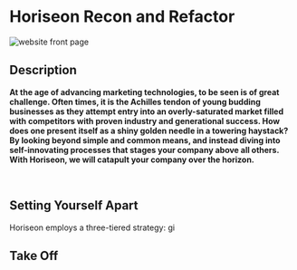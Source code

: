# Horiseon Recon and Refactor

<img src=".images/front-page.jpg" alt="website front page" />

## Description

**At the age of advancing marketing technologies, to be seen is of great challenge. Often times, it is the Achilles tendon of young budding businesses as they attempt entry into an overly-saturated market filled with competitors with proven industry and generational success. How does one present itself as a shiny golden needle in a towering haystack? By looking beyond simple and common means, and instead diving into self-innovating processes that stages your company above all others. With Horiseon, we will catapult your company over the horizon.**

</br>

## Setting Yourself Apart

Horiseon employs a three-tiered strategy:
gi
</br>

## Take Off

